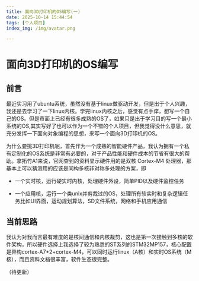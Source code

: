```yaml
---
title: 面向3D打印机的OS编写(一)
date: 2025-10-14 15:44:54
tags: [个人项目]
index_img: /img/avatar.png

---
```


# 面向3D打印机的OS编写

## 前言

最近实习用了ubuntu系统，虽然没有基于linux做驱动开发，但是出于个人兴趣，我还是去学习了一下linux内核。学完linux内核之后，感觉有点手痒，想写一个自己的OS。但是市面上已经有很多成熟的OS了，如果只是出于学习目的写一个最小系统的OS,其实写好了也可以作为一个不错的个人项目，但我觉得没什么意思，就充分发挥一下面向对象编程的思想，来写一个面向3D打印机的OS。

为什么要挑3D打印机呢，首先作为一个成熟的智能硬件产品，我认为拥有一个私有定制化的OS系统是非常有必要的，对于产品性能和硬件成本的节省有很大的帮助。拿拓竹A1来说，官网查到的资料显示硬件用的是双核 Cortex-M4 处理器，那基本上可以猜测用的应该是同构多核非对称多处理的方案，即

- 一个实时核，运行硬实时内核，处理硬件外设，简单PID以及硬件监控任务

- 一个应用核，运行一个类unix并剪裁过的OS，处理所有软实时和复杂逻辑任务比如UI界面，运动规划算法，SD文件系统，网络和手机应用通信



## 当前思路

我认为对我而言最有难度的是核间通信和内核裁剪，这也是第一次接触到多核的软件架构，所以硬件选择上我选择了较为熟悉的ST系列的STM32MP157，核心配置是异构cortex-A7*2+cortex-M4，可以同时运行linux（A核）和实时OS系统（M核），而且资料文档很丰富，软件生态很完整。

（待更新）
